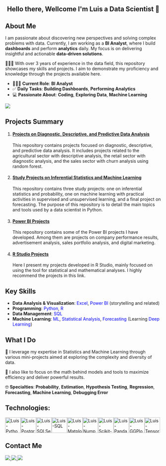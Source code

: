 <h2><p align="center">Hello there, Wellcome I'm Luis a Data Scientist 💭</p></h2>

## About Me

I am passionate about discovering new perspectives and solving complex problems with data. Currently, I am working as a **BI Analyst**, where I build **dashboards** and perform **analytics** daily. My focus is on delivering insightful and actionable **data-driven solutions**.

👨🏻‍💻 With over 3 years of experience in the data field, this repository showcases my skills and projects. I aim to demonstrate my proficiency and knowledge through the projects available here.

- 🧑🏻‍💼 **Current Role**: **BI Analyst**
- ✅ **Daily Tasks**: **Building Dashboards**, **Performing Analytics**
- 💻 **Passionate About**: **Coding**, **Exploring Data**, **Machine Learning**

<div>
<picture>
  <source
    srcset="https://github-readme-stats.vercel.app/api?username=velosoberti&show_icons=true&theme=dracula"
    media="(prefers-color-scheme: dark)"
  />
  <source
    srcset="https://github-readme-stats.vercel.app/api?username=velosoberti&show_icons=true"
    media="(prefers-color-scheme: light), (prefers-color-scheme: no-preference)"
  />
  <img src="https://github-readme-stats.vercel.app/api?username=velosoberti&show_icons=true" />
</picture>
</div>

## Projects Summary

<p align="center">
  <ol>
    <li>
      <h4>
        <a href="https://github.com/velosoberti/DataAnalytics/blob/main/README.md">
          Projects on Diagnostic, Descriptive, and Predictive Data Analysis
        </a>
      </h4>
      <p>
        This repository contains projects focused on diagnostic, descriptive, and predictive data analysis. It includes projects related to the agricultural sector with descriptive analysis, the retail sector with diagnostic analysis, and the sales sector with churn analysis using random forest.
      </p>
    </li>
    <li>
      <h4>
        <a href="https://github.com/velosoberti/DataScience_Guide">
          Study Projects on Inferential Statistics and Machine Learning
        </a>
      </h4>
      <p>
        This repository contains three study projects: one on inferential statistics and probability, one on machine learning with practical activities in supervised and unsupervised learning, and a final project on forecasting. The purpose of this repository is to detail the main topics and tools used by a data scientist in Python.
      </p>
    </li>
    <li>
      <h4>
        <a href="https://github.com/velosoberti/Power-BI">
          Power BI Projects
        </a>
      </h4>
      <p>
        This repository contains some of the Power BI projects I have developed. Among them are projects on company performance results, advertisement analysis, sales portfolio analysis, and digital marketing.
      </p>
    </li>
    <li>
      <h4>
        <a href="https://rpubs.com/luis_hveloso">
          R Studio Projects
        </a>
      </h4>
      <p>
        Here I present my projects developed in R Studio, mainly focused on using the tool for statistical and mathematical analyses. I highly recommend the projects in this link.
      </p>
    </li>
  </ol>
</p>


## Key Skills

- **Data Analysis & Visualization**: <span style="color: blue;">Excel</span>, <span style="color: blue;">Power BI</span> (storytelling and related)
- **Programming**: <span style="color: blue;">Python</span>, <span style="color: blue;">R</span>
- **Data Management**: <span style="color: blue;">SQL</span>
- **Machine Learning**: <span style="color: blue;">ML</span>, <span style="color: blue;">Statistical Analysis</span>, <span style="color: blue;">Forecasting</span> (Learning <span style="color: blue;">Deep Learning</span>)

## What I Do

🔭 I leverage my expertise in Statistics and Machine Learning through various mini-projects aimed at exploring the complexity and diversity of data.

🔬 I also like to focus on the math behind models and tools to maximize efficiency and deliver powerful results.

🤓 **Specialties**: **Probability**, **Estimation**, **Hypothesis Testing**, **Regression**, **Forecasting**, **Machine Learning**, **Debugging Error**


## Technologies:

<div style="display: flex; flex-wrap: wrap; align-items: center;">
  <img align="center" alt="Luis-Python" height="50" width="50" src="https://cdn.jsdelivr.net/gh/devicons/devicon@latest/icons/python/python-original.svg" title="Python"/>
  <img align="center" alt="Luis-Postgr" height="50" width="50" src="https://cdn.jsdelivr.net/gh/devicons/devicon@latest/icons/postgresql/postgresql-original.svg" title="PostgreSQL"/>
  <img align="center" alt="Luis-SQLServer" height="50" width="50" src="https://cdn.jsdelivr.net/gh/devicons/devicon@latest/icons/microsoftsqlserver/microsoftsqlserver-plain.svg" title="SQL Server"/>
  <img align="center" alt="Luis-SQL" height="50" width="50" src="https://cdn.jsdelivr.net/gh/devicons/devicon@latest/icons/azuresqldatabase/azuresqldatabase-original.svg" title="Azure SQL Database"/>
  <img align="center" alt="Luis-Matplotlib" height="50" width="50" src="https://cdn.jsdelivr.net/gh/devicons/devicon@latest/icons/matplotlib/matplotlib-original-wordmark.svg" title="Matplotlib"/>
  <img align="center" alt="Luis-Numpy" height="50" width="50" src="https://cdn.jsdelivr.net/gh/devicons/devicon@latest/icons/numpy/numpy-original-wordmark.svg" title="NumPy"/>
  <img align="center" alt="Luis-Scikit-Learn" height="50" width="50" src="https://cdn.jsdelivr.net/gh/devicons/devicon@latest/icons/scikitlearn/scikitlearn-original.svg" title="Scikit-Learn"/>
  <img align="center" alt="Luis-Pandas" height="50" width="50" src="https://cdn.jsdelivr.net/gh/devicons/devicon@latest/icons/pandas/pandas-original-wordmark.svg" title="Pandas"/>
  <img align="center" alt="Luis-GGPlot" height="50" width="50" src="https://cdn.jsdelivr.net/gh/devicons/devicon@latest/icons/r/r-original.svg" title="ggplot2"/>
  <img align="center" alt="Luis-TensorFlow" height="50" width="50" src="https://cdn.jsdelivr.net/gh/devicons/devicon@latest/icons/tensorflow/tensorflow-original.svg" title="TensorFlow"/>
</div>

## Contact Me

<div> 
  <a href="https://velosoberti.github.io/luisveloso.github.io/" target="_blank">
    <img src="https://img.shields.io/badge/Blogger-FF5722?style=for-the-badge&logo=blogger&logoColor=white">
  </a> 
  <a href="https://www.linkedin.com/in/velosoberti/" target="_blank">
    <img src="https://img.shields.io/badge/-LinkedIn-%230077B5?style=for-the-badge&logo=linkedin&logoColor=white">
  </a>
  <a href="https://rpubs.com/luis_hveloso" target="_blank">
    <img src="https://img.shields.io/badge/R-276DC3?style=for-the-badge&logo=R&logoColor=white">
  </a>
</div>
